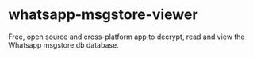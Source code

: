 # whatsapp-msgstore-viewer
Free, open source and cross-platform app to decrypt, read and view the Whatsapp msgstore.db database.
